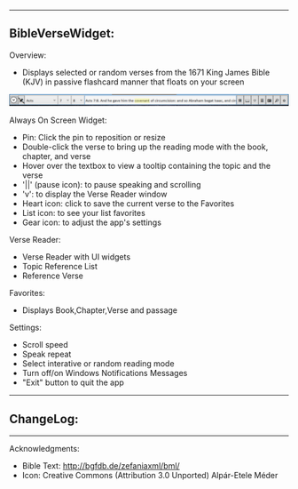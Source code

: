 -----------------
BibleVerseWidget:
-----------------

Overview:
- Displays selected or random verses from the 1671 King James Bible (KJV) in passive flashcard manner that floats on your screen

![Alt text](bibleversewidget.png "Bible Verse Widget main screen")


Always On Screen Widget:
- Pin: Click the pin to reposition or resize
- Double-click the verse to bring up the reading mode with the book, chapter, and verse
- Hover over the textbox to view a tooltip containing the topic and the verse
- '||' (pause icon): to pause speaking and scrolling
- 'v': to display the Verse Reader window
- Heart icon: click to save the current verse to the Favorites
- List icon: to see your list favorites
- Gear icon: to adjust the app's settings


Verse Reader:
- Verse Reader with UI widgets
- Topic Reference List
- Reference Verse


Favorites:
- Displays Book,Chapter,Verse and passage


Settings:
- Scroll speed
- Speak repeat
- Select interative or random reading mode
- Turn off/on Windows Notifications Messages
- "Exit" button to quit the app


-----------------          
ChangeLog:
-


-----------------
Acknowledgments:
- Bible Text: http://bgfdb.de/zefaniaxml/bml/
- Icon:
    Creative Commons (Attribution 3.0 Unported)
    Alpár-Etele Méder
